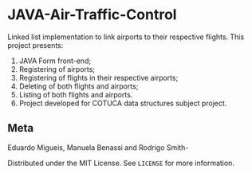 # JAVA-Air-Traffic-Control
Linked list implementation to link airports to their respective flights. This project presents:

1. JAVA Form front-end;
2. Registering of airports;
3. Registering of flights in their respective airports;
4. Deleting of both flights and airports;
5. Listing of both flights and airports.
6. Project developed for COTUCA data structures subject project.

## Meta

Eduardo Migueis, Manuela Benassi and Rodrigo Smith-

Distributed under the MIT License. See `LICENSE` for more information.